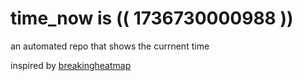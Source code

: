 # time_now is (( 1736730000988 ))

an automated repo that shows the currnent time

inspired by [breakingheatmap](https://github.com/breakingheatmap/breakingheatmap)
